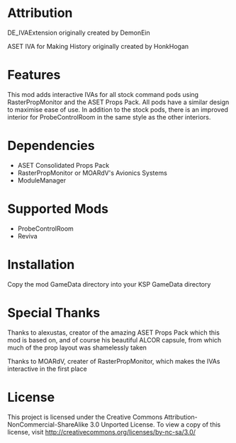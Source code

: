 # Attribution

DE_IVAExtension originally created by DemonEin

ASET IVA for Making History originally created by HonkHogan

# Features

This mod adds interactive IVAs for all stock command pods using RasterPropMonitor and the ASET Props Pack. All pods have a similar design to maximise ease of use. In addition to the stock pods, there is an improved interior for ProbeControlRoom in the same style as the other interiors.

# Dependencies

- ASET Consolidated Props Pack
- RasterPropMonitor or MOARdV's Avionics Systems
- ModuleManager

# Supported Mods

- ProbeControlRoom
- Reviva

# Installation

Copy the mod GameData directory into your KSP GameData directory

# Special Thanks

Thanks to alexustas, creator of the amazing ASET Props Pack which this mod is based on, and of course his beautiful ALCOR capsule, from which much of the prop layout was shamelessly taken

Thanks to MOARdV, creater of RasterPropMonitor, which makes the IVAs interactive in the first place

# License

This project is licensed under the Creative Commons Attribution-NonCommercial-ShareAlike 3.0 Unported License.
To view a copy of this license, visit http://creativecommons.org/licenses/by-nc-sa/3.0/